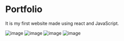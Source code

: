 # Portfolio
It is my first website made using react and JavaScript.

![image](https://github.com/lis531/Portfolio/assets/82408934/f9afa4da-1100-4e37-b098-1615d9457e62)
![image](https://github.com/lis531/Portfolio/assets/82408934/1cbca07d-fe1c-4d97-9382-34a2574aae00)
![image](https://github.com/lis531/Portfolio/assets/82408934/4fb88c85-c78e-478b-810a-19c162d4b1fc)
![image](https://github.com/lis531/Portfolio/assets/82408934/a5a407e7-340f-4648-bce5-f61d2c18671b)
